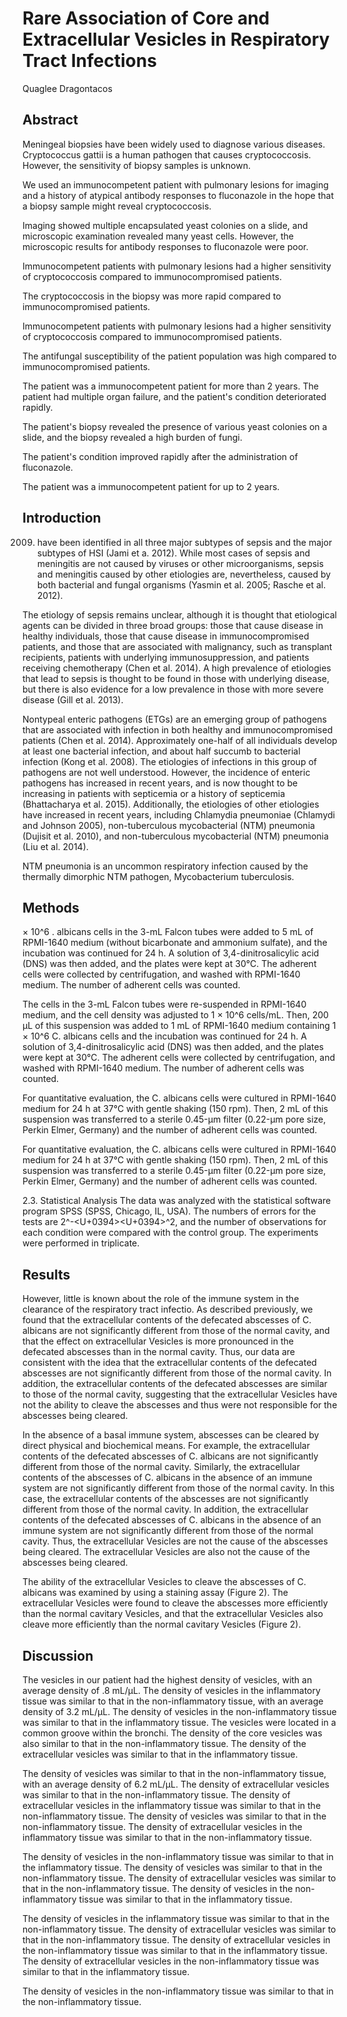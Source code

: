 # Rare Association of Core and Extracellular Vesicles in Respiratory Tract Infections
Quaglee Dragontacos


## Abstract
Meningeal biopsies have been widely used to diagnose various diseases. Cryptococcus gattii is a human pathogen that causes cryptococcosis. However, the sensitivity of biopsy samples is unknown.

We used an immunocompetent patient with pulmonary lesions for imaging and a history of atypical antibody responses to fluconazole in the hope that a biopsy sample might reveal cryptococcosis.

Imaging showed multiple encapsulated yeast colonies on a slide, and microscopic examination revealed many yeast cells. However, the microscopic results for antibody responses to fluconazole were poor.

Immunocompetent patients with pulmonary lesions had a higher sensitivity of cryptococcosis compared to immunocompromised patients.

The cryptococcosis in the biopsy was more rapid compared to immunocompromised patients.

Immunocompetent patients with pulmonary lesions had a higher sensitivity of cryptococcosis compared to immunocompromised patients.

The antifungal susceptibility of the patient population was high compared to immunocompromised patients.

The patient was a immunocompetent patient for more than 2 years. The patient had multiple organ failure, and the patient's condition deteriorated rapidly.

The patient's biopsy revealed the presence of various yeast colonies on a slide, and the biopsy revealed a high burden of fungi.

The patient's condition improved rapidly after the administration of fluconazole.

The patient was a immunocompetent patient for up to 2 years.


## Introduction
2009) have been identified in all three major subtypes of sepsis and the major subtypes of HSI (Jami et a. 2012). While most cases of sepsis and meningitis are not caused by viruses or other microorganisms, sepsis and meningitis caused by other etiologies are, nevertheless, caused by both bacterial and fungal organisms (Yasmin et al. 2005; Rasche et al. 2012).

The etiology of sepsis remains unclear, although it is thought that etiological agents can be divided in three broad groups: those that cause disease in healthy individuals, those that cause disease in immunocompromised patients, and those that are associated with malignancy, such as transplant recipients, patients with underlying immunosuppression, and patients receiving chemotherapy (Chen et al. 2014). A high prevalence of etiologies that lead to sepsis is thought to be found in those with underlying disease, but there is also evidence for a low prevalence in those with more severe disease (Gill et al. 2013).

Nontypeal enteric pathogens (ETGs) are an emerging group of pathogens that are associated with infection in both healthy and immunocompromised patients (Chen et al. 2014). Approximately one-half of all individuals develop at least one bacterial infection, and about half succumb to bacterial infection (Kong et al. 2008). The etiologies of infections in this group of pathogens are not well understood. However, the incidence of enteric pathogens has increased in recent years, and is now thought to be increasing in patients with septicemia or a history of septicemia (Bhattacharya et al. 2015). Additionally, the etiologies of other etiologies have increased in recent years, including Chlamydia pneumoniae (Chlamydi and Johnson 2005), non-tuberculous mycobacterial (NTM) pneumonia (Dujisit et al. 2010), and non-tuberculous mycobacterial (NTM) pneumonia (Liu et al. 2014).

NTM pneumonia is an uncommon respiratory infection caused by the thermally dimorphic NTM pathogen, Mycobacterium tuberculosis.


## Methods
 × 10^6 . albicans cells in the 3-mL Falcon tubes were added to 5 mL of RPMI-1640 medium (without bicarbonate and ammonium sulfate), and the incubation was continued for 24 h. A solution of 3,4-dinitrosalicylic acid (DNS) was then added, and the plates were kept at 30°C. The adherent cells were collected by centrifugation, and washed with RPMI-1640 medium. The number of adherent cells was counted.

The cells in the 3-mL Falcon tubes were re-suspended in RPMI-1640 medium, and the cell density was adjusted to 1 × 10^6 cells/mL. Then, 200 µL of this suspension was added to 1 mL of RPMI-1640 medium containing 1 × 10^6 C. albicans cells and the incubation was continued for 24 h. A solution of 3,4-dinitrosalicylic acid (DNS) was then added, and the plates were kept at 30°C. The adherent cells were collected by centrifugation, and washed with RPMI-1640 medium. The number of adherent cells was counted.

For quantitative evaluation, the C. albicans cells were cultured in RPMI-1640 medium for 24 h at 37°C with gentle shaking (150 rpm). Then, 2 mL of this suspension was transferred to a sterile 0.45-µm filter (0.22-µm pore size, Perkin Elmer, Germany) and the number of adherent cells was counted.

For quantitative evaluation, the C. albicans cells were cultured in RPMI-1640 medium for 24 h at 37°C with gentle shaking (150 rpm). Then, 2 mL of this suspension was transferred to a sterile 0.45-µm filter (0.22-µm pore size, Perkin Elmer, Germany) and the number of adherent cells was counted.

2.3. Statistical Analysis
The data was analyzed with the statistical software program SPSS (SPSS, Chicago, IL, USA). The numbers of errors for the tests are 2^-<U+0394><U+0394>^2, and the number of observations for each condition were compared with the control group. The experiments were performed in triplicate.


## Results
However, little is known about the role of the immune system in the clearance of the respiratory tract infectio. As described previously, we found that the extracellular contents of the defecated abscesses of C. albicans are not significantly different from those of the normal cavity, and that the effect on extracellular Vesicles is more pronounced in the defecated abscesses than in the normal cavity. Thus, our data are consistent with the idea that the extracellular contents of the defecated abscesses are not significantly different from those of the normal cavity. In addition, the extracellular contents of the defecated abscesses are similar to those of the normal cavity, suggesting that the extracellular Vesicles have not the ability to cleave the abscesses and thus were not responsible for the abscesses being cleared.

In the absence of a basal immune system, abscesses can be cleared by direct physical and biochemical means. For example, the extracellular contents of the defecated abscesses of C. albicans are not significantly different from those of the normal cavity. Similarly, the extracellular contents of the abscesses of C. albicans in the absence of an immune system are not significantly different from those of the normal cavity. In this case, the extracellular contents of the abscesses are not significantly different from those of the normal cavity. In addition, the extracellular contents of the defecated abscesses of C. albicans in the absence of an immune system are not significantly different from those of the normal cavity. Thus, the extracellular Vesicles are not the cause of the abscesses being cleared. The extracellular Vesicles are also not the cause of the abscesses being cleared.

The ability of the extracellular Vesicles to cleave the abscesses of C. albicans was examined by using a staining assay (Figure 2). The extracellular Vesicles were found to cleave the abscesses more efficiently than the normal cavitary Vesicles, and that the extracellular Vesicles also cleave more efficiently than the normal cavitary Vesicles (Figure 2).


## Discussion
The vesicles in our patient had the highest density of vesicles, with an average density of .8 mL/µL. The density of vesicles in the inflammatory tissue was similar to that in the non-inflammatory tissue, with an average density of 3.2 mL/µL. The density of vesicles in the non-inflammatory tissue was similar to that in the inflammatory tissue. The vesicles were located in a common groove within the bronchi. The density of the core vesicles was also similar to that in the non-inflammatory tissue. The density of the extracellular vesicles was similar to that in the inflammatory tissue.

The density of vesicles was similar to that in the non-inflammatory tissue, with an average density of 6.2 mL/µL. The density of extracellular vesicles was similar to that in the non-inflammatory tissue. The density of extracellular vesicles in the inflammatory tissue was similar to that in the non-inflammatory tissue. The density of vesicles was similar to that in the non-inflammatory tissue. The density of extracellular vesicles in the inflammatory tissue was similar to that in the non-inflammatory tissue.

The density of vesicles in the non-inflammatory tissue was similar to that in the inflammatory tissue. The density of vesicles was similar to that in the non-inflammatory tissue. The density of extracellular vesicles was similar to that in the non-inflammatory tissue. The density of vesicles in the non-inflammatory tissue was similar to that in the inflammatory tissue.

The density of vesicles in the inflammatory tissue was similar to that in the non-inflammatory tissue. The density of extracellular vesicles was similar to that in the non-inflammatory tissue. The density of extracellular vesicles in the non-inflammatory tissue was similar to that in the inflammatory tissue. The density of extracellular vesicles in the non-inflammatory tissue was similar to that in the inflammatory tissue.

The density of vesicles in the non-inflammatory tissue was similar to that in the non-inflammatory tissue.

